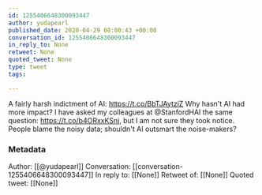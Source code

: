 ```yaml
---
id: 1255406648300093447
author: yudapearl
published_date: 2020-04-29 08:00:43 +00:00
conversation_id: 1255406648300093447
in_reply_to: None
retweet: None
quoted_tweet: None
type: tweet
tags:

---
```


A fairly harsh indictment of AI: https://t.co/BbTJAytziZ Why hasn't AI had more impact? I have asked my colleagues at @StanfordHAI the same question: https://t.co/b4ORxxKSnj, but I am not sure they took notice. People blame the noisy data; shouldn't AI outsmart the noise-makers?

### Metadata

Author: [[@yudapearl]]
Conversation: [[conversation-1255406648300093447]]
In reply to: [[None]]
Retweet of: [[None]]
Quoted tweet: [[None]]
